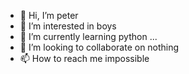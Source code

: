 - 👋 Hi, I’m peter
- 👀 I’m interested in boys 
- 🌱 I’m currently learning python ...
- 💞️ I’m looking to collaborate on nothing
- 📫 How to reach me impossible

<!---
mrdotqiang/mrdotqiang is a ✨ special ✨ repository because its `README.md` (this file) appears on your GitHub profile.
You can click the Preview link to take a look at your changes.
--->
